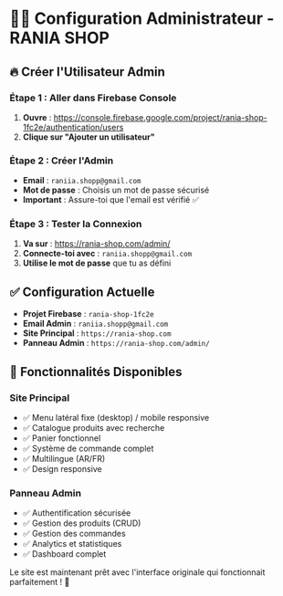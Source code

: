 # 👨‍💼 Configuration Administrateur - RANIA SHOP

## 🔥 Créer l'Utilisateur Admin

### Étape 1 : Aller dans Firebase Console
1. **Ouvre** : https://console.firebase.google.com/project/rania-shop-1fc2e/authentication/users
2. **Clique sur "Ajouter un utilisateur"**

### Étape 2 : Créer l'Admin
- **Email** : `raniia.shopp@gmail.com`
- **Mot de passe** : Choisis un mot de passe sécurisé
- **Important** : Assure-toi que l'email est vérifié ✅

### Étape 3 : Tester la Connexion
1. **Va sur** : https://rania-shop.com/admin/
2. **Connecte-toi avec** : `raniia.shopp@gmail.com`
3. **Utilise le mot de passe** que tu as défini

## ✅ Configuration Actuelle

- **Projet Firebase** : `rania-shop-1fc2e`
- **Email Admin** : `raniia.shopp@gmail.com`
- **Site Principal** : `https://rania-shop.com`
- **Panneau Admin** : `https://rania-shop.com/admin/`

## 🎯 Fonctionnalités Disponibles

### Site Principal
- ✅ Menu latéral fixe (desktop) / mobile responsive
- ✅ Catalogue produits avec recherche
- ✅ Panier fonctionnel
- ✅ Système de commande complet
- ✅ Multilingue (AR/FR)
- ✅ Design responsive

### Panneau Admin
- ✅ Authentification sécurisée
- ✅ Gestion des produits (CRUD)
- ✅ Gestion des commandes
- ✅ Analytics et statistiques
- ✅ Dashboard complet

Le site est maintenant prêt avec l'interface originale qui fonctionnait parfaitement ! 🚀